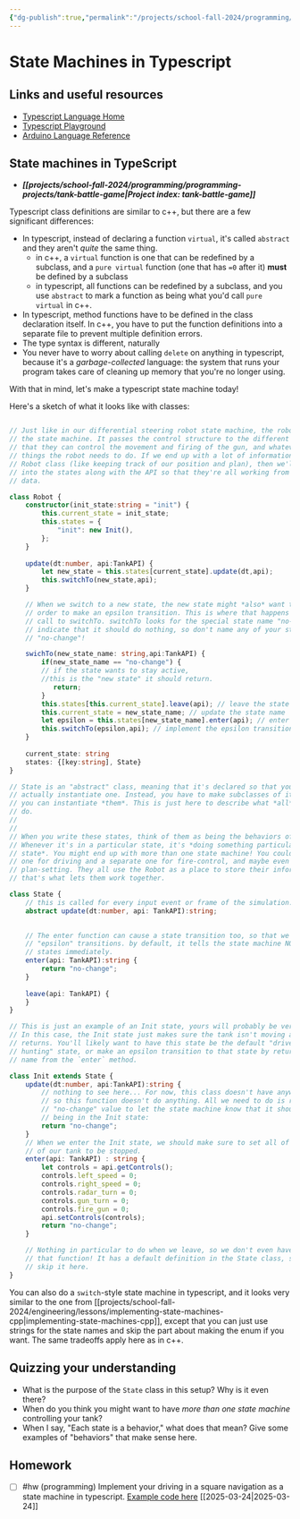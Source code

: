 ```yaml
---
{"dg-publish":true,"permalink":"/projects/school-fall-2024/programming/lessons/typescript-state-machine/"}
---
```



#  State Machines in Typescript

## Links and useful resources

- [Typescript Language Home](https://www.typescriptlang.org/)
- [Typescript Playground](https://www.typescriptlang.org/play/)
- [Arduino Language Reference](https://docs.arduino.cc/language-reference/)


## State machines in TypeScript

- ***[[projects/school-fall-2024/programming/programming-projects/tank-battle-game\|Project index: tank-battle-game]]*** 

Typescript class definitions are similar to c++, but there are a few significant differences:
- In typescript, instead of declaring a function `virtual`, it's called `abstract` and they aren't *quite* the same thing.
    - in c++, a `virtual` function is one that can be redefined by a subclass, and a `pure virtual` function (one that has `=0` after it) **must** be defined by a subclass
    - in typescript, all functions can be redefined by a subclass, and you use `abstract` to mark a function as being what you'd call `pure virtual` in c++.
- In typescript, method functions have to be defined in the class declaration itself. In c++, you have to put the function definitions into a separate file to prevent multiple definition errors.
- The type syntax is different, naturally
- You never have to worry about calling `delete` on anything in typescript, because it's a *garbage-collected* language: the system that runs your program takes care of cleaning up memory that you're no longer using.

With that in mind, let's make a typescript state machine today!

Here's a sketch of what it looks like with classes:

```typescript

// Just like in our differential steering robot state machine, the robot itself is
// the state machine. It passes the control structure to the different states so
// that they can control the movement and firing of the gun, and whatever other
// things the robot needs to do. If we end up with a lot of information in the
// Robot class (like keeping track of our position and plan), then we'll pass that
// into the states along with the API so that they're all working from the same
// data.

class Robot {
    constructor(init_state:string = "init") {
        this.current_state = init_state;
        this.states = {
            "init": new Init(),
        };
    }
    
    update(dt:number, api:TankAPI) {
        let new_state = this.states[current_state].update(dt,api);
        this.switchTo(new_state,api);
    }

    // When we switch to a new state, the new state might *also* want to switch in
    // order to make an epsilon transition. This is where that happens in a recursive
    // call to switchTo. switchTo looks for the special state name "no-change" to
    // indicate that it should do nothing, so don't name any of your states
    // "no-change"!

    swichTo(new_state_name: string,api:TankAPI) {
        if(new_state_name == "no-change") { 
        // if the state wants to stay active, 
        //this is the "new state" it should return.
           return;
        }
        this.states[this.current_state].leave(api); // leave the state we were in
        this.current_state = new_state_name; // update the state name
        let epsilon = this.states[new_state_name].enter(api); // enter the new state
        this.switchTo(epsilon,api); // implement the epsilon transition if there is one.
    }
    
    current_state: string
    states: {[key:string], State}
}

// State is an "abstract" class, meaning that it's declared so that you can never
// actually instantiate one. Instead, you have to make subclasses of it, and then
// you can instantiate *them*. This is just here to describe what *all* States can
// do.
// 
// 
// When you write these states, think of them as being the behaviors of your tank.
// Whenever it's in a particular state, it's *doing something particular to that
// state*. You might end up with more than one state machine! You could easily have
// one for driving and a separate one for fire-control, and maybe even a third for
// plan-setting. They all use the Robot as a place to store their information, and
// that's what lets them work together.

class State {
    // this is called for every input event or frame of the simulation.
    abstract update(dt:number, api: TankAPI):string;

    
    // The enter function can cause a state transition too, so that we can have
    // "epsilon" transitions. by default, it tells the state machine NOT to change
    // states immediately.
    enter(api: TankAPI):string {
        return "no-change";
    }
    
    leave(api: TankAPI) {
    }
}

// This is just an example of an Init state, yours will probably be very different.
// In this case, the Init state just makes sure the tank isn't moving and then
// returns. You'll likely want to have this state be the default "drive around
// hunting" state, or make an epsilon transition to that state by returning its
// name from the `enter` method.

class Init extends State {
    update(dt:number, api:TankAPI):string {
        // nothing to see here... For now, this class doesn't have anywhere to go,
        // so this function doesn't do anything. All we need to do is return the
        // "no-change" value to let the state machine know that it should keep
        // being in the Init state:
        return "no-change";
    }
    // When we enter the Init state, we should make sure to set all of the controls
    // of our tank to be stopped.
    enter(api: TankAPI) : string {
        let controls = api.getControls();
        controls.left_speed = 0;
        controls.right_speed = 0;
        controls.radar_turn = 0;
        controls.gun_turn = 0;
        controls.fire_gun = 0;
        api.setControls(controls);
        return "no-change";
    }

    // Nothing in particular to do when we leave, so we don't even have to write
    // that function! It has a default definition in the State class, so we'll just
    // skip it here.
}
```

You can also do a `switch`-style state machine in typescript, and it looks very similar to the one from [[projects/school-fall-2024/engineering/lessons/implementing-state-machines-cpp\|implementing-state-machines-cpp]], except that you can just use strings for the state names and skip the part about making the enum if you want. The same tradeoffs apply here as in c++.

## Quizzing your understanding

- What is the purpose of the `State` class in this setup? Why is it even there?
- When do you think you might want to have *more than one state machine* controlling your tank?
- When I say, "Each state is a behavior," what does that mean? Give some examples of "behaviors" that make sense here.

## Homework

- [ ] #hw (programming) Implement your driving in a square  navigation as a state machine in typescript. [Example code here](https://school.ginosterous.com/projects/school-fall-2024/programming/lessons/typescript-state-machine) [[2025-03-24\|2025-03-24]]
